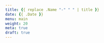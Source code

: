 ```yaml
---
title: {{ replace .Name "-" " " | title }}
date: {{ .Date }}
menu: main
weight: 20
meta: true
draft: true
---
```



